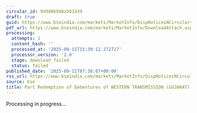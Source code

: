 ```yaml
---
circular_id: 9d948b948a501439
draft: true
guid: https://www.bseindia.com/markets/MarketInfo/DispNoticesNCirculars.aspx?Noticeid={C556945B-AA37-4A68-85D6-52CEAD15C64C}&noticeno=20250911-5&dt=09/11/2025&icount=5&totcount=86&flag=0
pdf_url: https://www.bseindia.com/markets/MarketInfo/DownloadAttach.aspx?id=20250911-5&attachedId=
processing:
  attempts: 1
  content_hash: ''
  processed_at: '2025-09-11T15:39:12.272717'
  processor_version: '2.0'
  stage: download_failed
  status: failed
published_date: '2025-09-11T07:36:07+00:00'
rss_url: https://www.bseindia.com/markets/MarketInfo/DispNoticesNCirculars.aspx?Noticeid={C556945B-AA37-4A68-85D6-52CEAD15C64C}&noticeno=20250911-5&dt=09/11/2025&icount=5&totcount=86&flag=0
source: bse
title: Part Redemption of Debentures of WESTERN TRANSMISSION (GUJARAT) LIMITED
---
```


Processing in progress...